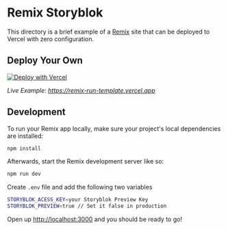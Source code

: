 # Remix Storyblok 

This directory is a brief example of a [Remix](https://remix.run/docs) site that can be deployed to Vercel with zero configuration.

## Deploy Your Own

[![Deploy with Vercel](https://vercel.com/button)](https://vercel.com/new/clone?repository-url=https://github.com/vercel/vercel/tree/main/examples/remix&template=remix)

_Live Example: https://remix-run-template.vercel.app_

## Development

To run your Remix app locally, make sure your project's local dependencies are installed:

```sh
npm install
```

Afterwards, start the Remix development server like so:

```sh
npm run dev
```

Create `.env` file and add the following two variables
```sh
STORYBLOK_ACESS_KEY=your Storyblok Preview Key
STORYBLOK_PREVIEW=true // Set it false in production
```

Open up [http://localhost:3000](http://localhost:3000) and you should be ready to go!
